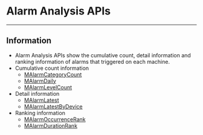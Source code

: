 # Alarm Analysis APIs
---

## Information
* Alarm Analysis APIs show the cumulative count, detail information and ranking information of alarms that triggered on each machine.   
* Cumulative count information
  *  [MAlarmCategoryCount](MAlarmCategoryCount.md)
  *  [MAlarmDaily](MAlarmDaily.md)
  *  [MAlarmLevelCount](MAlarmLevelCount.md)
* Detail information
  *  [MAlarmLatest](MAlarmLatest.md)
  *  [MAlarmLatestByDevice](MAlarmLatestByDevice.md)
* Ranking information
  *  [MAlarmOccurrenceRank](MAlarmOccurrenceRank.md)
  *  [MAlarmDurationRank](MAlarmDurationRank.md)
